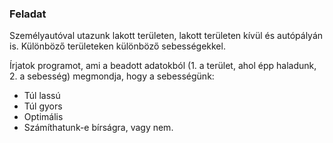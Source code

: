 ### Feladat
Személyautóval utazunk lakott területen, lakott területen kívül és autópályán is.
Különböző területeken különböző sebességekkel.

Írjatok programot, ami a beadott adatokból (1. a terület, ahol épp haladunk, 2. a sebesség) megmondja, hogy a sebességünk:
- Túl lassú
- Túl gyors
- Optimális
- Számíthatunk-e bírságra, vagy nem.